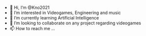 - 👋 Hi, I’m @Kno2021
- 👀 I’m interested in Videogames, Engineering and music
- 🌱 I’m currently learning Artificial Intelligence
- 💞️ I’m looking to collaborate on any project regarding videogames
- 📫 How to reach me ...

<!---
Kno2021/Kno2021 is a ✨ special ✨ repository because its `README.md` (this file) appears on your GitHub profile.
You can click the Preview link to take a look at your changes.
--->
